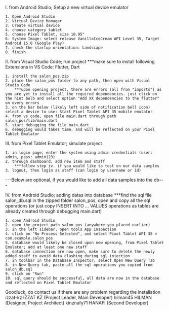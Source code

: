 I.    from Android Studio; Setup a new virtual device emulator

	1. Open Android Studio 
	2. Virtual Device Manager 
	3. Create virtual device 
	4. choose category tablet 
	5. choose Pixel Tablet, size 10.95"
	6. System Image: select release VanillaIceCream API Level 35, Target Android 15.0 (Google Play) 
	7. check the startup orientation: Landscape
 	8. finish


II.    from Visual Studio Code; run project
		***make sure to install following Extensions in VS Code: Flutter, Dart
	
	1. install the salon_pos.zip
	2. place the salon_pos folder to any path, then open with Visual Studio Code
		***upon opening project, there are errors (all from "imports") as you are yet to install all the required dependencies. just click on the hint bulb and select option "Add XX dependencies to the flutter" on every errors
	3. on the bar below (likely left side of notification bell icon) select a device to use: Start Pixel Tablet API 35 mobile emulator
	4. from vs code, open file main.dart through path salon_pos/lib/main.dart
	5. start debugging the file main.dart
	6. debugging would takes time, and will be reflected on your Pixel Tablet Emulator
	

III.    from Pixel Tablet Emulator; simulate project

	1. in login page, enter the system using admin credentials (user: admin, pass: admin123)
	2. through dashboard, add new item and staff
		***follow step iv. if you would like to test on our data samples
	3. logout, then login as staff (can login by username or id)
	

---Below are optional, if you would like to add all data samples into the db---

IV.    from Android Studio; adding datas into database
		***find the sql file salon_db.sql in the zipped folder salon_pos, open and copy all the sql operations (or just copy INSERT INTO ... VALUES operations as tables are already created through debugging main.dart)
		
	1. open Android Studio
	2. open the project path salon_pos (anywhere you placed earlier)
	3. in the left sidebar, open tools App Inspection
	4. click on "No Process Selected", and select Pixel Tablet API 35 > com.example.salon_pos
	5. database would likely be closed upon new opening, from Pixel Tablet Emulator; add at least one new staff
	6. database connection are now open, make sure to delete the newly added staff to avoid data clashing during sql injection
	7. in toolbar in the Database Inspector, select Open New Query Tab
	8. in New Query tab, paste all the sql operations you copied from salon_db.sql
	9. click on "Run"
	10. sql query should be successful, all data are now in the database and reflected on Pixel Tablet Emulator
	


Goodluck, do contact us if there are any problem regarding the installation
izzat-kz    IZZAT KZ (Project Leader, Main Developer)
hilman45    HILMAN (Designer, Project Architect)
kinznafy71  HANAFI (Second Developer)
